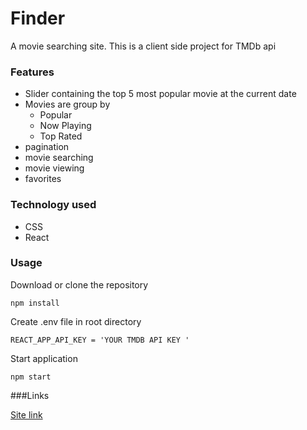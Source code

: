 # Finder
A movie searching site. This is a client side project for TMDb api

### Features

- Slider containing the top 5 most popular movie at the current date
- Movies are group by
    - Popular
	- Now Playing
	- Top Rated
- pagination
-  movie searching
- movie viewing
- favorites

### Technology used
- CSS
- React

### Usage
Download or clone the repository
```
npm install
```
Create .env file in root directory
```
REACT_APP_API_KEY = 'YOUR TMDB API KEY '
```
Start application
```
npm start
```
###Links

[Site link](https://find-er.netlify.app/)